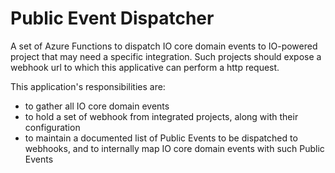 # Public Event Dispatcher

A set of Azure Functions to dispatch IO core domain events to IO-powered project that may need a specific integration. Such projects should expose a webhook url to which this applicative can perform a http request.


This application's responsibilities are:
* to gather all IO core domain events
* to hold a set of webhook from integrated projects, along with their configuration
* to maintain a documented list of Public Events to be dispatched to webhooks, and to internally map IO core domain events with such Public Events

